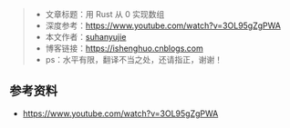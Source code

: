 >* 文章标题：用 Rust 从 0 实现数组
>* 深度参考：https://www.youtube.com/watch?v=3OL95gZgPWA
>* 本文作者：[suhanyujie](https://github.com/suhanyujie/rust-cookbook-note)
>* 博客链接：https://ishenghuo.cnblogs.com
>* ps：水平有限，翻译不当之处，还请指正，谢谢！


## 参考资料
* https://www.youtube.com/watch?v=3OL95gZgPWA
